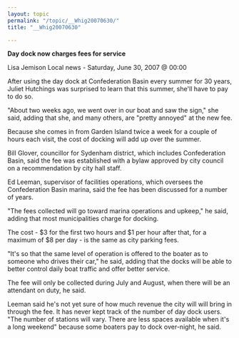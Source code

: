 ```yaml
---
layout: topic
permalink: "/topic/__Whig20070630/"
title: "__Whig20070630"

---
```


<strong>Day dock now charges fees for service</strong>

Lisa Jemison
Local news - Saturday, June 30, 2007 @ 00:00

After using the day dock at Confederation Basin every summer for 30 years, Juliet Hutchings was surprised to learn that this summer, she'll have to pay to do so.

"About two weeks ago, we went over in our boat and saw the sign," she said, adding that she, and many others, are "pretty annoyed" at the new fee.

Because she comes in from Garden Island twice a week for a couple of hours each visit, the cost of docking will add up over the summer.


Bill Glover, councillor for Sydenham district, which includes Confederation Basin, said the fee was established with a bylaw approved by city council on a recommendation by city hall staff.

Ed Leeman, supervisor of facilities operations, which oversees the Confederation Basin marina, said the fee has been discussed for a number of years.

"The fees collected will go toward marina operations and upkeep," he said, adding that most municipalities charge for docking.

The cost - $3 for the first two hours and $1 per hour after that, for a maximum of $8 per day - is the same as city parking fees.

"It's so that the same level of operation is offered to the boater as to someone who drives their car," he said, adding that the docks will be able to better control daily boat traffic and offer better service.

The fee will only be collected during July and August, when there will be an attendant on duty, he said.

Leeman said he's not yet sure of how much revenue the city will will bring in through the fee. It has never kept track of the number of day dock users. "The number of stations will vary. There are less spaces available when it's a long weekend" because some boaters pay to dock over-night, he said.

